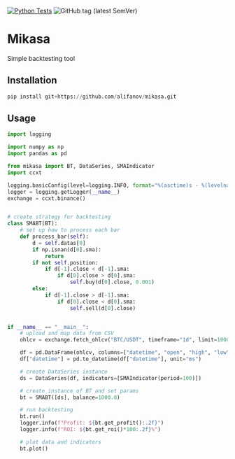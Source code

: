 [![Python Tests](https://github.com/alifanov/mikasa/actions/workflows/main.yml/badge.svg?branch=master&event=push)](https://github.com/alifanov/mikasa/actions/workflows/main.yml) ![GitHub tag (latest SemVer)](https://img.shields.io/github/v/tag/alifanov/mikasa?label=mikasa&sort=semver)
# Mikasa

Simple backtesting tool

## Installation

```python
pip install git+https://github.com/alifanov/mikasa.git
```

## Usage

```python
import logging

import numpy as np
import pandas as pd

from mikasa import BT, DataSeries, SMAIndicator
import ccxt

logging.basicConfig(level=logging.INFO, format="%(asctime)s - %(levelname)s - %(message)s")
logger = logging.getLogger(__name__)
exchange = ccxt.binance()


# create strategy for backtesting
class SMABT(BT):
    # set up how to process each bar
    def process_bar(self):
        d = self.datas[0]
        if np.isnan(d[0].sma):
            return
        if not self.position:
            if d[-1].close < d[-1].sma:
                if d[0].close > d[0].sma:
                    self.buy(d[0].close, 0.001)
        else:
            if d[-1].close > d[-1].sma:
                if d[0].close < d[0].sma:
                    self.sell(d[0].close)


if __name__ == "__main__":
    # upload and map data from CSV
    ohlcv = exchange.fetch_ohlcv("BTC/USDT", timeframe="1d", limit=1000)

    df = pd.DataFrame(ohlcv, columns=["datetime", "open", "high", "low", "close", "volume"])
    df["datetime"] = pd.to_datetime(df["datetime"], unit="ms")

    # create DataSeries instance
    ds = DataSeries(df, indicators=[SMAIndicator(period=100)])

    # create instance of BT and set params
    bt = SMABT([ds], balance=1000.0)

    # run backtesting
    bt.run()
    logger.info(f"Profit: ${bt.get_profit():.2f}")
    logger.info(f"ROI: ${bt.get_roi()*100:.2f}%")

    # plot data and indicators
    bt.plot()

```